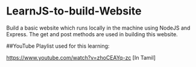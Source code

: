 # LearnJS-to-build-Website

Build a basic website which runs locally in the machine using NodeJS and Express.
The get and post methods are used in building this website.

##YouTube Playlist used for this learning:

https://www.youtube.com/watch?v=zhoCEAYq-zc [In Tamil]
